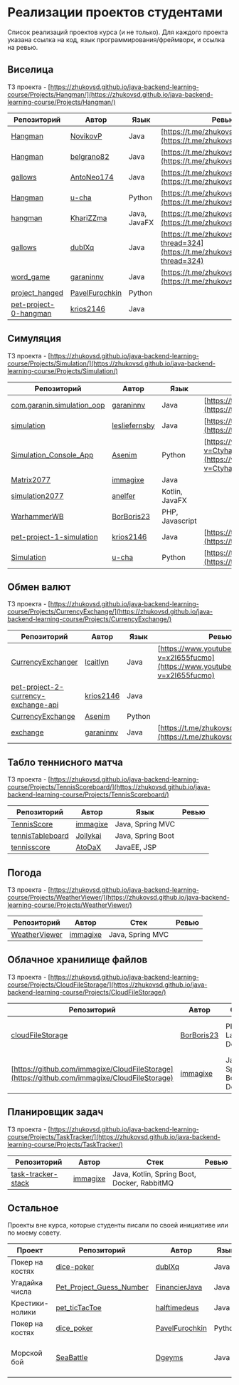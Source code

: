 # Реализации проектов студентами

Список реализаций проектов курса (и не только). Для каждого проекта указана ссылка на код, язык программирования/фреймворк, и ссылка на ревью.

## Виселица

ТЗ проекта - [https://zhukovsd.github.io/java-backend-learning-course/Projects/Hangman/](https://zhukovsd.github.io/java-backend-learning-course/Projects/Hangman/)

| Репозиторий                                                                 | Автор                                               | Язык         | Ревью                                                                                        |
|-----------------------------------------------------------------------------|-----------------------------------------------------|--------------|----------------------------------------------------------------------------------------------|
| [Hangman](https://github.com/NovikovP/Hangman)                              | [NovikovP](https://github.com/NovikovP)             | Java         | [https://t.me/zhukovsd_it_chat/1476](https://t.me/zhukovsd_it_chat/1476)                     |
| [Hangman](https://github.com/belgrano82/Hangman)                            | [belgrano82](https://github.com/belgrano82)         | Java         | [https://t.me/zhukovsd_it_chat/1264](https://t.me/zhukovsd_it_chat/1264)                     |
| [gallows](https://github.com/AntoNeo174/gallows)                            | [AntoNeo174](https://github.com/AntoNeo174)         | Java         | [https://t.me/zhukovsd_it_chat/594](https://t.me/zhukovsd_it_chat/594)                       |
| [Hangman](https://github.com/u-cha/Hangman)                                 | [u-cha](https://github.com/u-cha)                   | Python       | [https://t.me/zhukovsd_it_chat/691](https://t.me/zhukovsd_it_chat/691)                       |
| [hangman](https://github.com/KhariZZma/hangman)                             | [KhariZZma](https://github.com/KhariZZma)           | Java, JavaFX | [https://t.me/zhukovsd_it_chat/508](https://t.me/zhukovsd_it_chat/508)                       |
| [gallows](https://github.com/dublXq/gallows)                                | [dublXq](https://github.com/dublXq)                 | Java         | [https://t.me/zhukovsd_it_chat/439?thread=324](https://t.me/zhukovsd_it_chat/439?thread=324) |
| [word_game](https://github.com/garaninnv/word_game)                         | [garaninnv](https://github.com/garaninnv)           | Java         | [https://t.me/zhukovsd_it_chat/647](https://t.me/zhukovsd_it_chat/647)                       |
| [project_hanged](https://github.com/PavelFurochkin/project_hanged)          | [PavelFurochkin](https://github.com/PavelFurochkin) | Python       |                                                                                              |
| [pet-project-0-hangman](https://github.com/krios2146/pet-project-0-hangman) | [krios2146](https://github.com/krios2146)           | Java         |                                                                                              |

## Симуляция

ТЗ проекта - [https://zhukovsd.github.io/java-backend-learning-course/Projects/Simulation/](https://zhukovsd.github.io/java-backend-learning-course/Projects/Simulation/)

| Репозиторий                                                                           | Автор                                             | Язык            | Ревью                                                                                      |
|---------------------------------------------------------------------------------------|---------------------------------------------------|-----------------|--------------------------------------------------------------------------------------------|
| [com.garanin.simulation_oop](https://github.com/garaninnv/com.garanin.simulation_oop) | [garaninnv](https://github.com/garaninnv)         | Java            | [https://t.me/zhukovsd_it_chat/1158](https://t.me/zhukovsd_it_chat/1158)                   |
| [simulation](https://github.com/lesliefernsby/simulation)                             | [lesliefernsby](https://github.com/lesliefernsby) | Java            | [https://t.me/zhukovsd_it_chat/849](https://t.me/zhukovsd_it_chat/849)                     |
| [Simulation_Console_App](https://github.com/Asenim/Simulation_Console_App)            | [Asenim](https://github.com/Asenim)               | Python          | [https://www.youtube.com/watch?v=Ctyha5ec0LE](https://www.youtube.com/watch?v=Ctyha5ec0LE) |
| [Matrix2077](https://github.com/immagixe/Matrix2077)                                  | [immagixe](https://github.com/immagixe)           | Java            |                                                                                            |
| [simulation2077](https://github.com/anelfer/simulation2077)                           | [anelfer](https://github.com/anelfer)             | Kotlin, JavaFX  |                                                                                            |
| [WarhammerWB](https://github.com/BorBoris23/WarhammerWB)                              | [BorBoris23](https://github.com/BorBoris23)       | PHP, Javascript |                                                                                            |
| [pet-project-1-simulation](https://github.com/krios2146/pet-project-1-simulation)     | [krios2146](https://github.com/krios2146)         | Java            | [https://t.me/zhukovsd_it_chat/1860](https://t.me/zhukovsd_it_chat/1860) |
| [Simulation](https://github.com/u-cha/Simulation) | [u-cha](https://github.com/u-cha/) | Python | [https://t.me/zhukovsd_it_chat/2444](https://t.me/zhukovsd_it_chat/2444) |

## Обмен валют

ТЗ проекта - [https://zhukovsd.github.io/java-backend-learning-course/Projects/CurrencyExchange/](https://zhukovsd.github.io/java-backend-learning-course/Projects/CurrencyExchange/)

| Репозиторий                                                                                             | Автор                                     | Язык | Ревью                                                                                      |
|---------------------------------------------------------------------------------------------------------|-------------------------------------------|------|--------------------------------------------------------------------------------------------|
| [CurrencyExchanger](https://github.com/lcaitlyn/CurrencyExchanger)                                      | [lcaitlyn](https://github.com/lcaitlyn)   | Java | [https://www.youtube.com/watch?v=x2I655fucmo](https://www.youtube.com/watch?v=x2I655fucmo) |
| [pet-project-2-currency-exchange-api](https://github.com/krios2146/pet-project-2-currency-exchange-api) | [krios2146](https://github.com/krios2146) | Java |                                                                                            |
| [CurrencyExchange](https://github.com/Asenim/CurrencyExchange) | [Asenim](https://github.com/Asenim) | Python | |
| [exchange](https://github.com/garaninnv/exchange) | [garaninnv](https://github.com/garaninnv) | Java | [https://t.me/zhukovsd_it_chat/2156](https://t.me/zhukovsd_it_chat/2156) |

## Табло теннисного матча

ТЗ проекта - [https://zhukovsd.github.io/java-backend-learning-course/Projects/TennisScoreboard/](https://zhukovsd.github.io/java-backend-learning-course/Projects/TennisScoreboard/)

| Репозиторий                                                      | Автор                                   | Язык              | Ревью |
|------------------------------------------------------------------|-----------------------------------------|-------------------|-------|
| [TennisScore](https://github.com/immagixe/TennisScore)           | [immagixe](https://github.com/immagixe) | Java, Spring MVC  |       |
| [tennisTableboard](https://github.com/Jollykai/tennisTableboard) | [Jollykai](https://github.com/Jollykai) | Java, Spring Boot |       |
| [tennisscore](https://github.com/AtoDaX/tennisscore) | [AtoDaX](https://github.com/AtoDaX/) | JavaEE, JSP |  |

## Погода

ТЗ проекта - [https://zhukovsd.github.io/java-backend-learning-course/Projects/WeatherViewer/](https://zhukovsd.github.io/java-backend-learning-course/Projects/WeatherViewer/)

| Репозиторий                                                | Автор                                   | Стек             | Ревью |
|------------------------------------------------------------|-----------------------------------------|------------------|-------|
| [WeatherViewer](https://github.com/immagixe/WeatherViewer) | [immagixe](https://github.com/immagixe) | Java, Spring MVC |       |

## Облачное хранилище файлов

ТЗ проекта - [https://zhukovsd.github.io/java-backend-learning-course/Projects/CloudFileStorage/](https://zhukovsd.github.io/java-backend-learning-course/Projects/CloudFileStorage/)

| Репозиторий                                                                                  | Автор                                       | Стек                      | Ревью                                                                                      |
|----------------------------------------------------------------------------------------------|---------------------------------------------|---------------------------|--------------------------------------------------------------------------------------------|
| [cloudFileStorage](https://github.com/BorBoris23/cloudFileStorage)                           | [BorBoris23](https://github.com/BorBoris23) | PHP, Laravel, Docker      | [https://www.youtube.com/watch?v=OVXmQifkexA](https://www.youtube.com/watch?v=OVXmQifkexA) |
| [https://github.com/immagixe/CloudFileStorage](https://github.com/immagixe/CloudFileStorage) | [immagixe](https://github.com/immagixe)     | Java, Spring Boot, Docker |                                                                                            |

## Планировщик задач

ТЗ проекта - [https://zhukovsd.github.io/java-backend-learning-course/Projects/TaskTracker/](https://zhukovsd.github.io/java-backend-learning-course/Projects/TaskTracker/)

| Репозиторий                                                          | Автор                                   | Стек                                        | Ревью |
|----------------------------------------------------------------------|-----------------------------------------|---------------------------------------------|-------|
| [task-tracker-stack](https://github.com/immagixe/task-tracker-stack) | [immagixe](https://github.com/immagixe) | Java, Kotlin, Spring Boot, Docker, RabbitMQ |       |

## Остальное

Проекты вне курса, которые студенты писали по своей инициативе или по моему совету.

| Проект          | Репозиторий                                                                           | Автор                                               | Язык   | Ревью                                                                                      |
|-----------------|---------------------------------------------------------------------------------------|-----------------------------------------------------|--------|--------------------------------------------------------------------------------------------|
| Покер на костях | [dice-poker](https://github.com/dublXq/dice-poker)                                    | [dublXq](https://github.com/dublXq)                 | Java   | [https://t.me/zhukovsd_it_chat/1258](https://t.me/zhukovsd_it_chat/1258)                   |
| Угадайка числа  | [Pet_Project_Guess_Number](https://github.com/FinancierJava/Pet_Project_Guess_Number) | [FinancierJava](https://github.com/FinancierJava)   | Java   |                                                                                            |
| Крестики-нолики | [pet_ticTacToe](https://github.com/halftimedeus/pet_ticTacToe)                        | [halftimedeus](https://github.com/halftimedeus)     | Java   |                                                                                            |
| Покер на костях | [dice_poker](https://github.com/PavelFurochkin/dice_poker)                            | [PavelFurochkin](https://github.com/PavelFurochkin) | Python |                                                                                            |
| Морской бой     | [SeaBattle](https://github.com/Dgeyms/SeaBattle)                                      | [Dgeyms](https://github.com/Dgeyms)                 | Java   | [https://www.youtube.com/watch?v=dyqfbwsbdIM](https://www.youtube.com/watch?v=dyqfbwsbdIM) |
